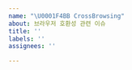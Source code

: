 ```yaml
---
name: "\U0001F4BB CrossBrowsing"
about: 브라우저 호환성 관련 이슈
title: ''
labels: ''
assignees: ''

---
```



